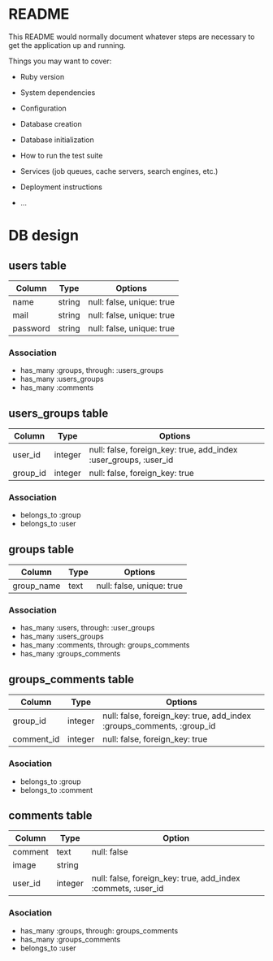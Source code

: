 # README

This README would normally document whatever steps are necessary to get the
application up and running.

Things you may want to cover:

* Ruby version

* System dependencies

* Configuration

* Database creation

* Database initialization

* How to run the test suite

* Services (job queues, cache servers, search engines, etc.)

* Deployment instructions

* ...

# DB design

## users table
|Column|Type|Options|
|------|----|-------|
|name|string|null: false, unique: true|
|mail|string|null: false, unique: true|
|password|string|null: false, unique: true|

### Association
- has_many :groups, through: :users_groups
- has_many :users_groups
- has_many :comments

## users_groups table
|Column|Type|Options|
|------|----|-------|
|user_id|integer|null: false, foreign_key: true, add_index :user_groups, :user_id|
|group_id|integer|null: false, foreign_key: true|

### Association
- belongs_to :group
- belongs_to :user

## groups table
|Column|Type|Options|
|------|----|-------|
|group_name|text|null: false, unique: true|

### Association
- has_many :users, through: :user_groups
- has_many :users_groups
- has_many :comments, through: groups_comments
- has_many :groups_comments

## groups_comments table
|Column|Type|Options|
|------|----|-------|
|group_id|integer|null: false, foreign_key: true, add_index :groups_comments, :group_id|
|comment_id|integer|null: false, foreign_key: true|

### Asociation
- belongs_to :group
- belongs_to :comment

## comments table
|Column|Type|Option|
|------|----|------|
|comment|text|null: false|
|image|string||
|user_id|integer|null: false, foreign_key: true, add_index :commets, :user_id|

### Asociation
- has_many :groups, through: groups_comments
- has_many :groups_comments
- belongs_to :user